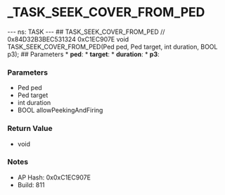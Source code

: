 # _TASK_SEEK_COVER_FROM_PED

--- ns: TASK --- ## TASK_SEEK_COVER_FROM_PED  // 0x84D32B3BEC531324 0xC1EC907E void TASK_SEEK_COVER_FROM_PED(Ped ped, Ped target, int duration, BOOL p3);   ## Parameters * **ped**: * **target**: * **duration**: * **p3**:

### Parameters
* Ped ped
* Ped target
* int duration
* BOOL allowPeekingAndFiring

### Return Value
* void

### Notes
* AP Hash: 0x0xC1EC907E
* Build: 811

